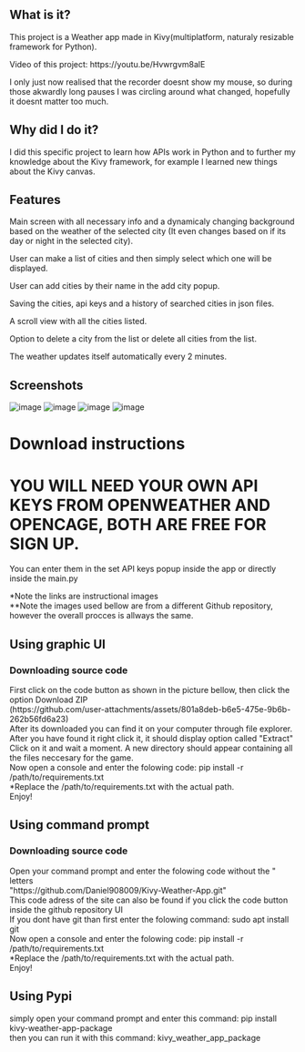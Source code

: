 ## What is it?
<p>This project is a Weather app made in Kivy(multiplatform, naturaly resizable framework for Python).</p>
<p>Video of this project: https://youtu.be/Hvwrgvm8alE </p>
<p>I only just now realised that the recorder doesnt show my mouse, so during those akwardly long pauses I was circling around what changed, hopefully it doesnt matter too much.</p>

## Why did I do it?
<p>I did this specific project to learn how APIs work in Python and to further my knowledge about the Kivy framework, for example I learned new things about the Kivy canvas.</p>

## Features
<p>Main screen with all necessary info and a dynamicaly changing background based on the weather of the selected city (It even changes based on if its day or night in the selected city).</p>
<p>User can make a list of cities and then simply select which one will be displayed.</p>
<p>User can add cities by their name in the add city popup.</p>
<p>Saving the cities, api keys and a history of searched cities in json files.</p>
<p>A scroll view with all the cities listed.</p>
<p>Option to delete a city from the list or delete all cities from the list.</p>
<p>The weather updates itself automatically every 2 minutes.</p>

## Screenshots
![image](https://github.com/user-attachments/assets/e3a025dc-62b6-48f6-bdbc-80402af50304)
![image](https://github.com/user-attachments/assets/c6c50f17-96ea-453e-9fda-861b817dd547)
![image](https://github.com/user-attachments/assets/e9681571-0033-4c24-9e70-dbec101c261f)
![image](https://github.com/user-attachments/assets/1fca8f00-9612-44ad-a4f0-66c33c0bdaeb)

<h1>Download instructions</h1>
<h1>YOU WILL NEED YOUR OWN API KEYS FROM OPENWEATHER AND OPENCAGE, BOTH ARE FREE FOR SIGN UP.</h1>
<p>You can enter them in the set API keys popup inside the app or directly inside the main.py</p>
*Note the links are instructional images <br>
**Note the images used bellow are from a different Github repository, however the overall procces is allways the same. <br>
<h2>Using graphic UI</h2>
<h3>Downloading source code </h3>
First click on the code button as shown in the picture bellow, then click the option Download ZIP <br>
(https://github.com/user-attachments/assets/801a8deb-b6e5-475e-9b6b-262b56fd6a23) <br>
After its downloaded you can find it on your computer through file explorer. After you have found it right click it, it should display option called "Extract" <br>
Click on it and wait a moment. A new directory should appear containing all the files neccesary for the game.<br>
Now open a console and enter the folowing code: pip install -r /path/to/requirements.txt <br>
*Replace the /path/to/requirements.txt with the actual path. <br>
Enjoy! <br>
<h2>Using command prompt</h2>
<h3>Downloading source code </h3>
Open your command prompt and enter the folowing code without the " letters <br>
"https://github.com/Daniel908009/Kivy-Weather-App.git" <br>
This code adress of the site can also be found if you click the code button inside the github repository UI <br>
If you dont have git than first enter the folowing command: sudo apt install git <br>
Now open a console and enter the folowing code: pip install -r /path/to/requirements.txt <br>
*Replace the /path/to/requirements.txt with the actual path. <br>
Enjoy! <br>
<h2>Using Pypi</h2>
simply open your command prompt and enter this command: pip install kivy-weather-app-package <br>
then you can run it with this command: kivy_weather_app_package
